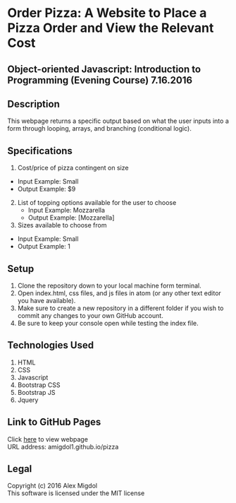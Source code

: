 # Order Pizza: A Website to Place a Pizza Order and View the Relevant Cost
## Object-oriented Javascript: Introduction to Programming (Evening Course) 7.16.2016

## Description
This webpage returns a specific output based on what the user inputs into a form through looping, arrays, and branching (conditional logic).

## Specifications
1. Cost/price of pizza contingent on size
  * Input Example: Small
  * Output Example: $9
2. List of topping options available for the user to choose
   * Input Example: Mozzarella
   * Output Example: [Mozzarella]
3. Sizes available to choose from
  * Input Example: Small
  * Output Example: 1

## Setup
1. Clone the repository down to your local machine form terminal.
2. Open index.html, css files, and js files in atom (or any other text editor you have available).
3. Make sure to create a new repository in a different folder if you wish to commit any changes to your own GitHub account.
4. Be sure to keep your console open while testing the index file.

## Technologies Used
1. HTML
2. CSS
3. Javascript
4. Bootstrap CSS
5. Bootstrap JS
6. Jquery

## Link to GitHub Pages
Click [here](http://amigdol1.github.io/pizza) to view webpage <br />
URL address: amigdol1.github.io/pizza

## Legal
Copyright (c) 2016 Alex Migdol <br />
This software is licensed under the MIT license
